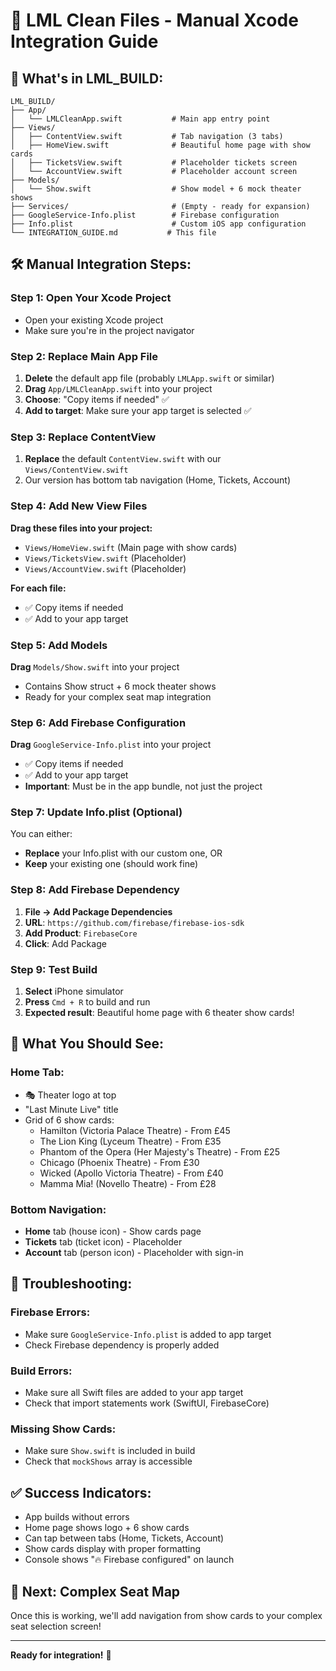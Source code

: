 # 🚀 LML Clean Files - Manual Xcode Integration Guide

## 📂 What's in LML_BUILD:

```
LML_BUILD/
├── App/
│   └── LMLCleanApp.swift           # Main app entry point
├── Views/
│   ├── ContentView.swift           # Tab navigation (3 tabs)
│   ├── HomeView.swift              # Beautiful home page with show cards
│   ├── TicketsView.swift           # Placeholder tickets screen
│   └── AccountView.swift           # Placeholder account screen
├── Models/
│   └── Show.swift                  # Show model + 6 mock theater shows
├── Services/                       # (Empty - ready for expansion)
├── GoogleService-Info.plist        # Firebase configuration
├── Info.plist                      # Custom iOS app configuration
└── INTEGRATION_GUIDE.md           # This file
```

## 🛠️ Manual Integration Steps:

### Step 1: Open Your Xcode Project
- Open your existing Xcode project
- Make sure you're in the project navigator

### Step 2: Replace Main App File
1. **Delete** the default app file (probably `LMLApp.swift` or similar)
2. **Drag** `App/LMLCleanApp.swift` into your project
3. **Choose**: "Copy items if needed" ✅
4. **Add to target**: Make sure your app target is selected ✅

### Step 3: Replace ContentView
1. **Replace** the default `ContentView.swift` with our `Views/ContentView.swift`
2. Our version has bottom tab navigation (Home, Tickets, Account)

### Step 4: Add New View Files
**Drag these files into your project:**
- `Views/HomeView.swift` (Main page with show cards)
- `Views/TicketsView.swift` (Placeholder)
- `Views/AccountView.swift` (Placeholder)

**For each file:**
- ✅ Copy items if needed
- ✅ Add to your app target

### Step 5: Add Models
**Drag** `Models/Show.swift` into your project
- Contains Show struct + 6 mock theater shows
- Ready for your complex seat map integration

### Step 6: Add Firebase Configuration
**Drag** `GoogleService-Info.plist` into your project
- ✅ Copy items if needed
- ✅ Add to your app target
- **Important**: Must be in the app bundle, not just the project

### Step 7: Update Info.plist (Optional)
You can either:
- **Replace** your Info.plist with our custom one, OR
- **Keep** your existing one (should work fine)

### Step 8: Add Firebase Dependency
1. **File → Add Package Dependencies**
2. **URL**: `https://github.com/firebase/firebase-ios-sdk`
3. **Add Product**: `FirebaseCore`
4. **Click**: Add Package

### Step 9: Test Build
1. **Select** iPhone simulator
2. **Press** `Cmd + R` to build and run
3. **Expected result**: Beautiful home page with 6 theater show cards!

## 🎯 What You Should See:

### Home Tab:
- 🎭 Theater logo at top
- "Last Minute Live" title
- Grid of 6 show cards:
  - Hamilton (Victoria Palace Theatre) - From £45
  - The Lion King (Lyceum Theatre) - From £35
  - Phantom of the Opera (Her Majesty's Theatre) - From £25
  - Chicago (Phoenix Theatre) - From £30
  - Wicked (Apollo Victoria Theatre) - From £40
  - Mamma Mia! (Novello Theatre) - From £28

### Bottom Navigation:
- **Home** tab (house icon) - Show cards page
- **Tickets** tab (ticket icon) - Placeholder
- **Account** tab (person icon) - Placeholder with sign-in

## 🔧 Troubleshooting:

### Firebase Errors:
- Make sure `GoogleService-Info.plist` is added to app target
- Check Firebase dependency is properly added

### Build Errors:
- Make sure all Swift files are added to your app target
- Check that import statements work (SwiftUI, FirebaseCore)

### Missing Show Cards:
- Make sure `Show.swift` is included in build
- Check that `mockShows` array is accessible

## ✅ Success Indicators:
- App builds without errors
- Home page shows logo + 6 show cards
- Can tap between tabs (Home, Tickets, Account)
- Show cards display with proper formatting
- Console shows "🔥 Firebase configured" on launch

## 🚀 Next: Complex Seat Map
Once this is working, we'll add navigation from show cards to your complex seat selection screen!

---
**Ready for integration!** 🎉 